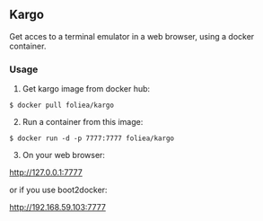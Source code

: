 ## Kargo

Get acces to a terminal emulator in a web browser, using
a docker container.

### Usage

1. Get kargo image from docker hub:

  `$ docker pull foliea/kargo`

2. Run a container from this image:

  `$ docker run -d -p 7777:7777 foliea/kargo`

3. On your web browser:

  http://127.0.0.1:7777

  or if you use boot2docker:

  http://192.168.59.103:7777
